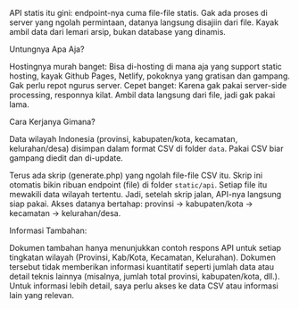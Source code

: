 
API statis itu gini: endpoint-nya cuma file-file statis. Gak ada proses di server yang ngolah permintaan, datanya langsung disajiin dari file. Kayak ambil data dari lemari arsip, bukan database yang dinamis.

Untungnya Apa Aja?

Hostingnya murah banget: Bisa di-hosting di mana aja yang support static hosting, kayak Github Pages, Netlify, pokoknya yang gratisan dan gampang. Gak perlu repot ngurus server.
Cepet banget: Karena gak pakai server-side processing, responnya kilat. Ambil data langsung dari file, jadi gak pakai lama.

Cara Kerjanya Gimana?

Data wilayah Indonesia (provinsi, kabupaten/kota, kecamatan, kelurahan/desa) disimpan dalam format CSV di folder `data`. Pakai CSV biar gampang diedit dan di-update.

Terus ada skrip (generate.php) yang ngolah file-file CSV itu. Skrip ini otomatis bikin ribuan endpoint (file) di folder `static/api`. Setiap file itu mewakili data wilayah tertentu. Jadi, setelah skrip jalan, API-nya langsung siap pakai. Akses datanya bertahap: provinsi -> kabupaten/kota -> kecamatan -> kelurahan/desa.

Informasi Tambahan:

Dokumen tambahan hanya menunjukkan contoh respons API untuk setiap tingkatan wilayah (Provinsi, Kab/Kota, Kecamatan, Kelurahan).  Dokumen tersebut tidak memberikan informasi kuantitatif seperti jumlah data atau detail teknis lainnya (misalnya, jumlah total provinsi, kabupaten/kota, dll.).  Untuk informasi lebih detail, saya perlu akses ke data CSV atau informasi lain yang relevan.
